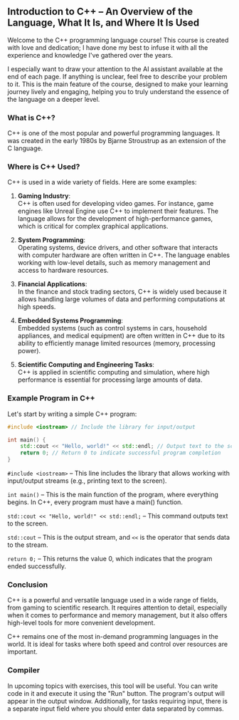 ﻿## Introduction to C++ – An Overview of the Language, What It Is, and Where It Is Used

Welcome to the C++ programming language course! This course is created with love and dedication; I have done my best to infuse it with all the experience and knowledge I've gathered over the years.

I especially want to draw your attention to the AI assistant available at the end of each page. If anything is unclear, feel free to describe your problem to it. This is the main feature of the course, designed to make your learning journey lively and engaging, helping you to truly understand the essence of the language on a deeper level.

### What is C++?
C++ is one of the most popular and powerful programming languages. It was created in the early 1980s by Bjarne Stroustrup as an extension of the C language.

### Where is C++ Used?
C++ is used in a wide variety of fields. Here are some examples:

1. **Gaming Industry**:  
   C++ is often used for developing video games. For instance, game engines like Unreal Engine use C++ to implement their features. The language allows for the development of high-performance games, which is critical for complex graphical applications.

2. **System Programming**:  
   Operating systems, device drivers, and other software that interacts with computer hardware are often written in C++. The language enables working with low-level details, such as memory management and access to hardware resources.

3. **Financial Applications**:  
   In the finance and stock trading sectors, C++ is widely used because it allows handling large volumes of data and performing computations at high speeds.

4. **Embedded Systems Programming**:  
   Embedded systems (such as control systems in cars, household appliances, and medical equipment) are often written in C++ due to its ability to efficiently manage limited resources (memory, processing power).

5. **Scientific Computing and Engineering Tasks**:  
   C++ is applied in scientific computing and simulation, where high performance is essential for processing large amounts of data.

### Example Program in C++
Let's start by writing a simple C++ program:

```cpp
#include <iostream> // Include the library for input/output

int main() {
    std::cout << "Hello, world!" << std::endl; // Output text to the screen
    return 0; // Return 0 to indicate successful program completion
}
```

`#include <iostream>` – This line includes the library that allows working with input/output streams (e.g., printing text to the screen).

`int main()` – This is the main function of the program, where everything begins. In C++, every program must have a main() function.

`std::cout << "Hello, world!" << std::endl;` – This command outputs text to the screen.

`std::cout` – This is the output stream, and `<<` is the operator that sends data to the stream.

`return 0;` – This returns the value 0, which indicates that the program ended successfully.

### Conclusion
C++ is a powerful and versatile language used in a wide range of fields, from gaming to scientific research. It requires attention to detail, especially when it comes to performance and memory management, but it also offers high-level tools for more convenient development.

C++ remains one of the most in-demand programming languages in the world. It is ideal for tasks where both speed and control over resources are important.

### Compiler

In upcoming topics with exercises, this tool will be useful. You can write code in it and execute it using the "Run" button. The program's output will appear in the output window. Additionally, for tasks requiring input, there is a separate input field where you should enter data separated by commas.